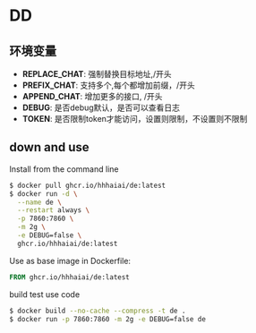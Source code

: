 # DD

## 环境变量

- **REPLACE_CHAT**: 强制替换目标地址,/开头
- **PREFIX_CHAT**:   支持多个,每个都增加前缀，/开头 
- **APPEND_CHAT**:  增加更多的接口, /开头
- **DEBUG**:  是否debug默认，是否可以查看日志
- **TOKEN**:  是否限制token才能访问，设置则限制，不设置则不限制

## down and use

Install from the command line
``` bash
$ docker pull ghcr.io/hhhaiai/de:latest
$ docker run -d \
  --name de \
  --restart always \
  -p 7860:7860 \
  -m 2g \
  -e DEBUG=false \
  ghcr.io/hhhaiai/de:latest
```
Use as base image in Dockerfile:
``` dockerfile
FROM ghcr.io/hhhaiai/de:latest
```

build test use code
``` bash
$ docker build --no-cache --compress -t de .
$ docker run -p 7860:7860 -m 2g -e DEBUG=false de
```
